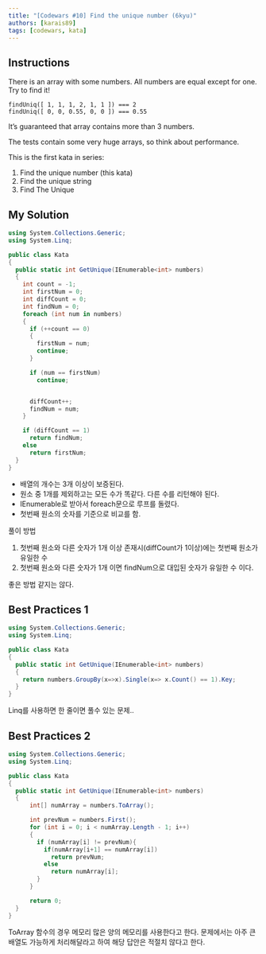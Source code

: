 ```yaml
---
title: "[Codewars #10] Find the unique number (6kyu)"
authors: [karais89]
tags: [codewars, kata]
---
```


## Instructions

There is an array with some numbers. All numbers are equal except for one. Try to find it!

```
findUniq([ 1, 1, 1, 2, 1, 1 ]) === 2
findUniq([ 0, 0, 0.55, 0, 0 ]) === 0.55
```

It’s guaranteed that array contains more than 3 numbers.

The tests contain some very huge arrays, so think about performance.

This is the first kata in series:

1. Find the unique number (this kata)
2. Find the unique string
3. Find The Unique

## My Solution

```csharp
using System.Collections.Generic;
using System.Linq;

public class Kata
{
  public static int GetUnique(IEnumerable<int> numbers)
  {
    int count = -1;
    int firstNum = 0;
    int diffCount = 0;
    int findNum = 0;
    foreach (int num in numbers)
    {
      if (++count == 0)
      {
        firstNum = num;
        continue;
      }

      if (num == firstNum)
        continue;


      diffCount++;
      findNum = num;
    }

    if (diffCount == 1)
      return findNum;
    else
      return firstNum;
  }
}
```

- 배열의 개수는 3개 이상이 보증된다.
- 원소 중 1개를 제외하고는 모든 수가 똑같다. 다른 수를 리턴해야 된다.
- IEnumerable로 받아서 foreach문으로 루프를 돌렸다.
- 첫번째 원소의 숫자를 기준으로 비교를 함.

풀이 방법
1. 첫번째 원소와 다른 숫자가 1개 이상 존재시(diffCount가 1이상)에는 첫번째 원소가 유일한 수
2. 첫번째 원소와 다른 숫자가 1개 이면 findNum으로 대입된 숫자가 유일한 수 이다.

좋은 방법 같지는 않다.

## Best Practices 1

```csharp
using System.Collections.Generic;
using System.Linq;

public class Kata
{
  public static int GetUnique(IEnumerable<int> numbers)
  {
    return numbers.GroupBy(x=>x).Single(x=> x.Count() == 1).Key;
  }
}
```

Linq를 사용하면 한 줄이면 풀수 있는 문제..

## Best Practices 2

```csharp
using System.Collections.Generic;
using System.Linq;

public class Kata
{
  public static int GetUnique(IEnumerable<int> numbers)
  {
      int[] numArray = numbers.ToArray();

      int prevNum = numbers.First();
      for (int i = 0; i < numArray.Length - 1; i++)
      {
        if (numArray[i] != prevNum){
          if(numArray[i+1] == numArray[i])
            return prevNum;
          else
            return numArray[i];
        }
      }

      return 0;
  }
}
```

ToArray 함수의 경우 메모리 많은 양의 메모리를 사용한다고 한다.
문제에서는 아주 큰 배열도 가능하게 처리해달라고 하여 해당 답안은 적절치 않다고 한다.